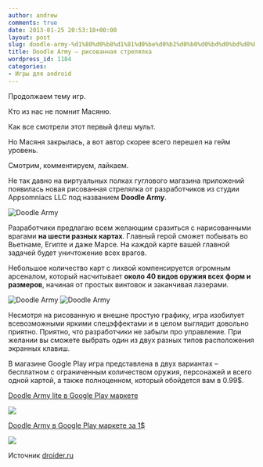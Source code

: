```yaml
---
author: andrew
comments: true
date: 2013-01-25 20:53:18+00:00
layout: post
slug: doodle-army-%d1%80%d0%b8%d1%81%d0%be%d0%b2%d0%b0%d0%bd%d0%bd%d0%b0%d1%8f-%d1%81%d1%82%d1%80%d0%b5%d0%bb%d1%8f%d0%bb%d0%ba%d0%b0
title: Doodle Army – рисованная стрелялка
wordpress_id: 1184
categories:
- Игры для android
---
```


Продолжаем тему игр.





Кто из нас не помнит Масяню.





Как все смотрели этот первый флеш мульт.





Но Масяня закрылась, а вот автор скорее всего перешел на гейм уровень.





Смотрим, комментируем, лайкаем.

 <!-- more -->



Не так давно на виртуальных полках гуглового магазина приложений появилась новая рисованная стрелялка от разработчиков из студии Appsomniacs LLC под названием **Doodle Army**.





![Doodle Army](http://droider.ru/wp-content/uploads/2013/01/logo10-640x312.jpg)





Разработчики предлагаю всем желающим сразиться с нарисованными врагами **на шести разных картах**. Главный герой сможет побывать во Вьетнаме, Египте и даже Марсе. На каждой карте вашей главной задачей будет уничтожение всех врагов.









Небольшое количество карт с лихвой компенсируется огромным арсеналом, который насчитывает **около 40 видов оружия всех форм и размеров**, начиная от простых винтовок и заканчивая лазерами.





![Doodle Army](http://droider.ru/wp-content/uploads/2013/01/117-300x168.jpg)
![Doodle Army](http://droider.ru/wp-content/uploads/2013/01/217-300x168.jpg)





Несмотря на рисованную и внешне простую графику, игра изобилует всевозможными яркими спецэффектами и в целом выглядит довольно приятно. Приятно, что разработчики не забыли про управление. При желании вы сможете выбрать один из двух разных типов расположения экранных клавиш.









В магазине Google Play игра представлена в двух вариантах – бесплатном с ограниченным количеством оружия, персонажей и всего одной картой, а также полноценном, который обойдется вам в 0.99$.





[Doodle Army lite в Google Play маркете](http://droider.ru/goto/http://play.google.com/store/apps/details?id=com.chadtowns.daxfree&feature=more_from_developer#?t=W251bGwsMSwxLDEwMiwiY29tLmNoYWR0b3ducy5kYXhmcmVlIl0.)





![](http://chart.apis.google.com/chart?cht=qr&chs=150x150&chl=market://details?id=com.chadtowns.daxfree)





[Doodle Army в Google Play маркете за 1$](http://droider.ru/goto/https://play.google.com/store/apps/details?id=com.chadtowns.dax&feature=more_from_developer#?t=W251bGwsMSwxLDEwMiwiY29tLmNoYWR0b3ducy5kYXgiXQ..)





![](http://chart.apis.google.com/chart?cht=qr&chs=150x150&chl=market://details?id=com.chadtowns.dax)





Источник [droider.ru](http://droider.ru/post/doodle-army-risovannaya-strelyalka-19-01-2013/)
